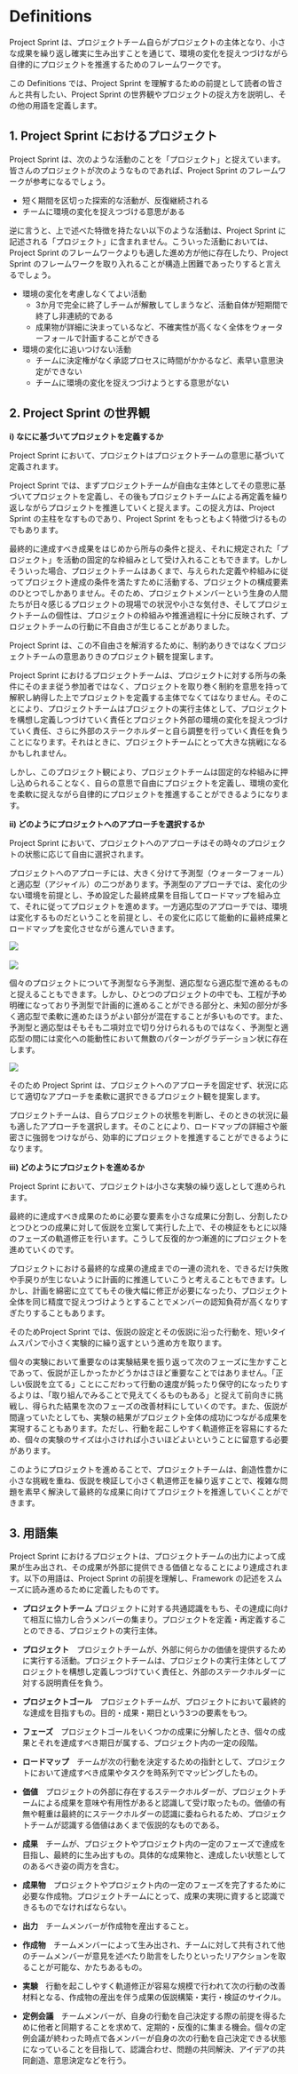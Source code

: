 # Definitions

Project Sprint は、プロジェクトチーム自らがプロジェクトの主体となり、小さな成果を繰り返し確実に生み出すことを通じて、環境の変化を捉えつづけながら自律的にプロジェクトを推進するためのフレームワークです。

この Definitions では、Project Sprint を理解するための前提として読者の皆さんと共有したい、Project Sprint の世界観やプロジェクトの捉え方を説明し、その他の用語を定義します。

## 1. Project Sprint におけるプロジェクト

Project Sprint は、次のような活動のことを「プロジェクト」と捉えています。皆さんのプロジェクトが次のようなものであれば、Project Sprint のフレームワークが参考になるでしょう。

- 短く期間を区切った探索的な活動が、反復継続される
- チームに環境の変化を捉えつづける意思がある

逆に言うと、上で述べた特徴を持たない以下のような活動は、Project Sprint に記述される「プロジェクト」に含まれません。こういった活動においては、Project Sprint のフレームワークよりも適した進め方が他に存在したり、Project Sprint のフレームワークを取り入れることが構造上困難であったりすると言えるでしょう。

- 環境の変化を考慮しなくてよい活動
  - 3か月で完全に終了しチームが解散してしまうなど、活動自体が短期間で終了し非連続的である
  - 成果物が詳細に決まっているなど、不確実性が高くなく全体をウォーターフォールで計画することができる
- 環境の変化に追いつけない活動
  - チームに決定権がなく承認プロセスに時間がかかるなど、素早い意思決定ができない
  - チームに環境の変化を捉えつづけようとする意思がない

## 2. Project Sprint の世界観

**i) なにに基づいてプロジェクトを定義するか**

Project Sprint において、プロジェクトはプロジェクトチームの意思に基づいて定義されます。

Project Sprint では、まずプロジェクトチームが自由な主体としてその意思に基づいてプロジェクトを定義し、その後もプロジェクトチームによる再定義を繰り返しながらプロジェクトを推進していくと捉えます。この捉え方は、Project Sprint の主柱をなすものであり、Project Sprint をもっともよく特徴づけるものでもあります。

最終的に達成すべき成果をはじめから所与の条件と捉え、それに規定された「プロジェクト」を活動の固定的な枠組みとして受け入れることもできます。しかしそういった場合、プロジェクトチームはあくまで、与えられた定義や枠組みに従ってプロジェクト達成の条件を満たすために活動する、プロジェクトの構成要素のひとつでしかありません。そのため、プロジェクトメンバーという生身の人間たちが日々感じるプロジェクトの現場での状況や小さな気付き、そしてプロジェクトチームの個性は、プロジェクトの枠組みや推進過程に十分に反映されず、プロジェクトチームの行動に不自由さが生じることがありました。

Project Sprint は、この不自由さを解消するために、制約ありきではなくプロジェクトチームの意思ありきのプロジェクト観を提案します。

Project Sprint におけるプロジェクトチームは、プロジェクトに対する所与の条件にそのまま従う参加者ではなく、プロジェクトを取り巻く制約を意思を持って解釈し納得した上でプロジェクトを定義する主体でなくてはなりません。そのことにより、プロジェクトチームはプロジェクトの実行主体として、プロジェクトを構想し定義しつづけていく責任とプロジェクト外部の環境の変化を捉えつづけていく責任、さらに外部のステークホルダーと自ら調整を行っていく責任を負うことになります。それはときに、プロジェクトチームにとって大きな挑戦になるかもしれません。

しかし、このプロジェクト観により、プロジェクトチームは固定的な枠組みに押し込められることなく、自らの意思で自由にプロジェクトを定義し、環境の変化を柔軟に捉えながら自律的にプロジェクトを推進することができるようになります。

**ii) どのようにプロジェクトへのアプローチを選択するか**

Project Sprint において、プロジェクトへのアプローチはその時々のプロジェクトの状態に応じて自由に選択されます。

プロジェクトへのアプローチには、大きく分けて予測型（ウォーターフォール）と適応型（アジャイル）の二つがあります。予測型のアプローチでは、変化の少ない環境を前提とし、予め設定した最終成果を目指してロードマップを組み立て、それに従ってプロジェクトを進めます。一方適応型のアプローチでは、環境は変化するものだということを前提とし、その変化に応じて能動的に最終成果とロードマップを変化させながら進んでいきます。

![](images/illust_prediction.png)　

![](images/illust_daptation.png)

個々のプロジェクトについて予測型なら予測型、適応型なら適応型で進めるものと捉えることもできます。しかし、ひとつのプロジェクトの中でも、工程が予め明確になっており予測型で計画的に進めることができる部分と、未知の部分が多く適応型で柔軟に進めたほうがよい部分が混在することが多いものです。また、予測型と適応型はそもそも二項対立で切り分けられるものではなく、予測型と適応型の間には変化への能動性において無数のパターンがグラデーション状に存在します。

![](images/illust_gradation.png)

そのため Project Sprint は、プロジェクトへのアプローチを固定せず、状況に応じて適切なアプローチを柔軟に選択できるプロジェクト観を提案します。

プロジェクトチームは、自らプロジェクトの状態を判断し、そのときの状況に最も適したアプローチを選択します。そのことにより、ロードマップの詳細さや厳密さに強弱をつけながら、効率的にプロジェクトを推進することができるようになります。

**iii) どのようにプロジェクトを進めるか**

Project Sprint において、プロジェクトは小さな実験の繰り返しとして進められます。

最終的に達成すべき成果のために必要な要素を小さな成果に分割し、分割したひとつひとつの成果に対して仮説を立案して実行した上で、その検証をもとに以降のフェーズの軌道修正を行います。こうして反復的かつ漸進的にプロジェクトを進めていくのです。

プロジェクトにおける最終的な成果の達成までの一連の流れを、できるだけ失敗や手戻りが生じないように計画的に推進していこうと考えることもできます。しかし、計画を綿密に立ててもその後大幅に修正が必要になったり、プロジェクト全体を同じ精度で捉えつづけようとすることでメンバーの認知負荷が高くなりすぎたりすることもあります。

そのためProject Sprint では、仮説の設定とその仮説に沿った行動を、短いタイムスパンで小さく実験的に繰り返すという進め方を取ります。

個々の実験において重要なのは実験結果を振り返って次のフェーズに生かすことであって、仮説が正しかったかどうかはさほど重要なことではありません。「正しい仮説を立てる」ことにこだわって行動の速度が鈍ったり保守的になったりするよりは、「取り組んでみることで見えてくるものもある」と捉えて前向きに挑戦し、得られた結果を次のフェーズの改善材料にしていくのです。また、仮説が間違っていたとしても、実験の結果がプロジェクト全体の成功につながる成果を実現することもあります。ただし、行動を起こしやすく軌道修正を容易にするため、個々の実験のサイズは小さければ小さいほどよいということに留意する必要があります。

このようにプロジェクトを進めることで、プロジェクトチームは、創造性豊かに小さな挑戦を重ね、仮説を検証して小さく軌道修正を繰り返すことで、複雑な問題を素早く解決して最終的な成果に向けてプロジェクトを推進していくことができます。

## 3. 用語集

Project Sprint におけるプロジェクトは、プロジェクトチームの出力によって成果が生み出され、その成果が外部に提供できる価値となることにより達成されます。以下の用語は、Project Sprint の前提を理解し、Framework の記述をスムーズに読み進めるために定義したものです。

- **プロジェクトチーム**  プロジェクトに対する共通認識をもち、その達成に向けて相互に協力し合うメンバーの集まり。プロジェクトを定義・再定義することのできる、プロジェクトの実行主体。

- **プロジェクト**　プロジェクトチームが、外部に何らかの価値を提供するために実行する活動。プロジェクトチームは、プロジェクトの実行主体としてプロジェクトを構想し定義しつづけていく責任と、外部のステークホルダーに対する説明責任を負う。

- **プロジェクトゴール**　プロジェクトチームが、プロジェクトにおいて最終的な達成を目指すもの。目的・成果・期日という3つの要素をもつ。

- **フェーズ**　プロジェクトゴールをいくつかの成果に分解したとき、個々の成果とそれを達成すべき期日が属する、プロジェクト内の一定の段階。

- **ロードマップ**　チームが次の行動を決定するための指針として、プロジェクトにおいて達成すべき成果やタスクを時系列でマッピングしたもの。

- **価値**　プロジェクトの外部に存在するステークホルダーが、プロジェクトチームによる成果を意味や有用性があると認識して受け取ったもの。価値の有無や軽重は最終的にステークホルダーの認識に委ねられるため、プロジェクトチームが認識する価値はあくまで仮説的なものである。

- **成果**　チームが、プロジェクトやプロジェクト内の一定のフェーズで達成を目指し、最終的に生み出すもの。具体的な成果物と、達成したい状態としてのあるべき姿の両方を含む。

- **成果物**　プロジェクトやプロジェクト内の一定のフェーズを完了するために必要な作成物。プロジェクトチームにとって、成果の実現に資すると認識できるものでなければならない。

- **出力**　チームメンバーが作成物を産出すること。

- **作成物**　チームメンバーによって生み出され、チームに対して共有されて他のチームメンバーが意見を述べたり助言をしたりといったリアクションを取ることが可能な、かたちあるもの。

- **実験**　行動を起こしやすく軌道修正が容易な規模で行われて次の行動の改善材料となる、作成物の産出を伴う成果の仮説構築・実行・検証のサイクル。

- **定例会議**　チームメンバーが、自身の行動を自己決定する際の前提を得るために他者と同期することを求めて、定期的・反復的に集まる機会。個々の定例会議が終わった時点で各メンバーが自身の次の行動を自己決定できる状態になっていることを目指して、認識合わせ、問題の共同解決、アイデアの共同創造、意思決定などを行う。
